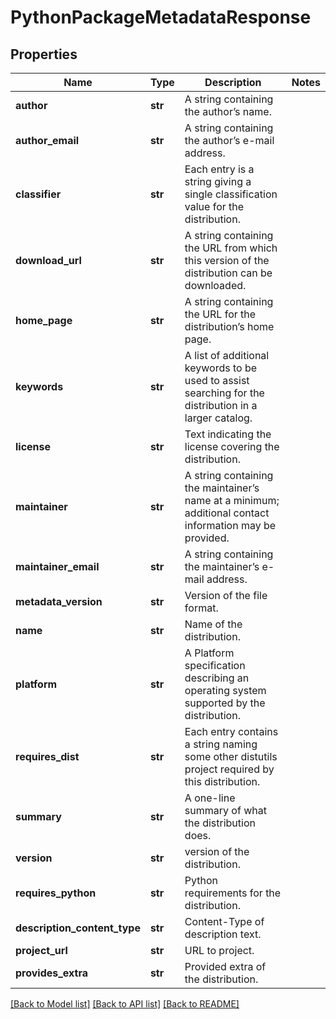 # PythonPackageMetadataResponse

## Properties
Name | Type | Description | Notes
------------ | ------------- | ------------- | -------------
**author** | **str** | A string containing the author’s name. |
**author_email** | **str** | A string containing the author’s e-mail address. |
**classifier** | **str** | Each entry is a string giving a single classification value for the distribution. |
**download_url** | **str** | A string containing the URL from which this version of the distribution can be downloaded. |
**home_page** | **str** | A string containing the URL for the distribution’s home page. |
**keywords** | **str** | A list of additional keywords to be used to assist searching for the distribution in a larger catalog.  |
**license** | **str** | Text indicating the license covering the distribution. |
**maintainer** | **str** | A string containing the maintainer’s name at a minimum; additional contact information may be provided.  |
**maintainer_email** | **str** | A string containing the maintainer’s e-mail address. |
**metadata_version** | **str** | Version of the file format. |
**name** | **str** | Name of the distribution. |
**platform** | **str** | A Platform specification describing an operating system supported by the distribution. |
**requires_dist** | **str** | Each entry contains a string naming some other distutils project required by this distribution.  |
**summary** | **str** | A one-line summary of what the distribution does. |
**version** | **str** | version of the distribution. |
**requires_python** | **str** | Python requirements for the distribution. |
**description_content_type** | **str** | Content-Type of description text. |
**project_url** | **str** | URL to project. |
**provides_extra** | **str** | Provided extra of the distribution. |

[[Back to Model list]](../README.md#documentation-for-models) [[Back to API list]](../README.md#documentation-for-api-endpoints) [[Back to README]](../README.md)
